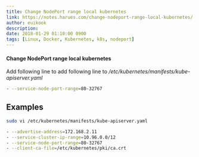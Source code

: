 ```yaml
---
title: Change NodePort range local kubernetes
link: https://notes.harues.com/change-nodeport-range-local-kubernetes/
author: euikook
description: 
date: 2018-01-29 01:10:00 0900
tags: [Linux, Docker, Kubernetes, k8s, nodeport]
---
```


#### Change NodePort range local kubernetes

Add following line to add following line to _/etc/kubernetes/manifests/kube-apiserver.yaml_
    
```bash
- --service-node-port-range=80-32767
```

## Examples
    
```bash
sudo vi /etc/kubernetes/manifests/kube-apiserver.yaml
```

```bash
- --advertise-address=172.168.2.11
- --service-cluster-ip-range=10.96.0.0/12
- --service-node-port-range=80-32767
- --client-ca-file=/etc/kubernetes/pki/ca.crt
```